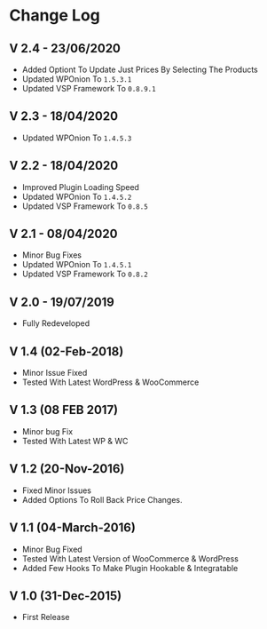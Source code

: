 # Change Log

## V 2.4 - 23/06/2020

* Added Optiont To Update Just Prices By Selecting The Products
* Updated WPOnion To `1.5.3.1`
* Updated VSP Framework To `0.8.9.1`

## V 2.3 - 18/04/2020

* Updated WPOnion To `1.4.5.3`

## V 2.2 - 18/04/2020

* Improved Plugin Loading Speed
* Updated WPOnion To `1.4.5.2`
* Updated VSP Framework To `0.8.5`

## V 2.1 - 08/04/2020

* Minor Bug Fixes
* Updated WPOnion To `1.4.5.1`
* Updated VSP Framework To `0.8.2`

## V 2.0 - 19/07/2019

* Fully Redeveloped

## V 1.4 \(02-Feb-2018\)

* Minor Issue Fixed
* Tested With Latest WordPress & WooCommerce

## V 1.3 \(08 FEB 2017\)

* Minor bug Fix
* Tested With Latest WP & WC

## V 1.2 \(20-Nov-2016\)

* Fixed Minor Issues
* Added Options To Roll Back Price Changes.

## V 1.1 \(04-March-2016\)

* Minor Bug Fixed
* Tested With Latest Version of WooCommerce & WordPress
* Added Few Hooks To Make Plugin Hookable & Integratable

## V 1.0 \(31-Dec-2015\)

* First Release

